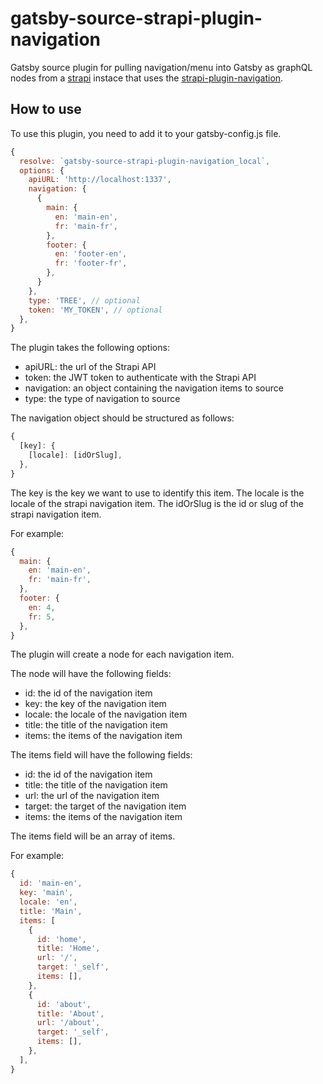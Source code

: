 # gatsby-source-strapi-plugin-navigation

Gatsby source plugin for pulling navigation/menu into Gatsby as graphQL nodes from a [strapi](https://github.com/strapi/strapi) instace that uses the [strapi-plugin-navigation](https://www.npmjs.com/package/strapi-plugin-navigation).

## How to use

To use this plugin, you need to add it to your gatsby-config.js file.

```javascript
{
  resolve: `gatsby-source-strapi-plugin-navigation_local`,
  options: {
    apiURL: 'http://localhost:1337',
    navigation: {
      {
        main: {
          en: 'main-en',
          fr: 'main-fr',
        },
        footer: {
          en: 'footer-en',
          fr: 'footer-fr',
        },
      }
    },
    type: 'TREE', // optional
    token: 'MY_TOKEN', // optional
  },
}
```

The plugin takes the following options:

- apiURL: the url of the Strapi API
- token: the JWT token to authenticate with the Strapi API
- navigation: an object containing the navigation items to source
- type: the type of navigation to source

The navigation object should be structured as follows:

```javascript
{
  [key]: {
    [locale]: [idOrSlug],
  },
}
```

The key is the key we want to use to identify this item.
The locale is the locale of the strapi navigation item.
The idOrSlug is the id or slug of the strapi navigation item.

For example:

```javascript
{
  main: {
    en: 'main-en',
    fr: 'main-fr',
  },
  footer: {
    en: 4,
    fr: 5,
  },
}
```

The plugin will create a node for each navigation item.

The node will have the following fields:

- id: the id of the navigation item
- key: the key of the navigation item
- locale: the locale of the navigation item
- title: the title of the navigation item
- items: the items of the navigation item

The items field will have the following fields:

- id: the id of the navigation item
- title: the title of the navigation item
- url: the url of the navigation item
- target: the target of the navigation item
- items: the items of the navigation item

The items field will be an array of items.

For example:

```javascript
{
  id: 'main-en',
  key: 'main',
  locale: 'en',
  title: 'Main',
  items: [
    {
      id: 'home',
      title: 'Home',
      url: '/',
      target: '_self',
      items: [],
    },
    {
      id: 'about',
      title: 'About',
      url: '/about',
      target: '_self',
      items: [],
    },
  ],
}
```

